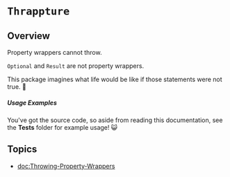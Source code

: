 # ``Thrappture``

## Overview

Property wrappers cannot throw. 

`Optional` and `Result` are not property wrappers.

This package imagines what life would be like if those statements were not true. 🤩

##### Usage Examples

You've got the source code, so aside from reading this documentation, see the **Tests** folder for example usage! 😺

## Topics

- <doc:Throwing-Property-Wrappers>
